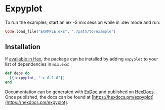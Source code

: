 # Expyplot

To run the examples, start an iex -S mix session while in :dev mode and run:

```elixir
Code.load_file("EXAMPLE.exs", "./path/to/example")
```

## Installation

If [available in Hex](https://hex.pm/docs/publish), the package can be installed
by adding `expyplot` to your list of dependencies in `mix.exs`:

```elixir
def deps do
  [{:expyplot, "~> 0.1.0"}]
end
```

Documentation can be generated with [ExDoc](https://github.com/elixir-lang/ex_doc)
and published on [HexDocs](https://hexdocs.pm). Once published, the docs can
be found at [https://hexdocs.pm/expyplot](https://hexdocs.pm/expyplot).


